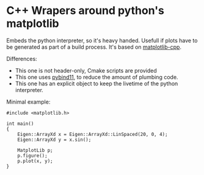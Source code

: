 # C++ Wrapers around python's matplotlib

Embeds the python interpreter, so it's heavy handed.
Usefull if plots have to be generated as part of a build process.
It's based on [matplotlib-cpp](https://github.com/lava/matplotlib-cpp).

Differences:

* This one is not header-only, Cmake scripts are provided
* This one uses [pybind11](https://github.com/pybind/pybind11), to reduce the amount of plumbing code.
* This one has an explicit object to keep the livetime of the python interpreter.

Minimal example:

```
#include <matplotlib.h>

int main()
{
    Eigen::ArrayXd x = Eigen::ArrayXd::LinSpaced(20, 0, 4);
    Eigen::ArrayXd y = x.sin();

    MatplotLib p;
	p.figure();
	p.plot(x, y);
}
```
